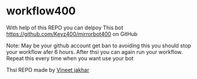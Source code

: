 # workflow400

With help of this REPO you can delpoy This bot
https://github.com/Keyz400/mirrorbot400 on GitHub

Note: May be your github account get ban to avoiding this you should stop your workflow afer 6 hours.
      After thsi you can again run your workflow. Repeat this every time when you want use your bot

Thsi REPO made by [Vineet jakhar](https://t.me/alonepersoninlife)
